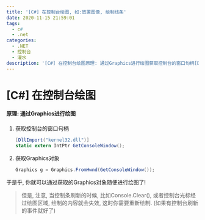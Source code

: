 ```yaml
---
title: '[C#] 在控制台绘图, 如:放置图像, 绘制线条'
date: 2020-11-15 21:59:01
tags:
  - c#
  - .net
categories:
  - .NET
  - 控制台
  - 灌水
description: '[C#] 在控制台绘图原理: 通过Graphics进行绘图获取控制台的窗口句柄[DllImport("kernel32.dll")]static extern IntPtr GetConsoleWindow();获取Graphics对象Graphics g = Graphics.FromHwnd(GetConsoleWindow());于是乎, 你就可以通过获取的Graphics对象随便进行绘图了!但是, 注意, 当控制条刷新的时候, 比如Console.Clear(), 或者控制'
---
```


# [C#] 在控制台绘图

#### 原理: 通过Graphics进行绘图

1. 获取控制台的窗口句柄
    ```csharp
    [DllImport("kernel32.dll")]
    static extern IntPtr GetConsoleWindow();
    ```
2. 获取Graphics对象
    ```csharp
    Graphics g = Graphics.FromHwnd(GetConsoleWindow());
    ```

于是乎, 你就可以通过获取的Graphics对象随便进行绘图了!

> 但是, 注意, 当控制条刷新的时候, 比如Console.Clear(), 或者控制台光标经过绘图区域, 绘制的内容就会失效, 这时你需要重新绘制. (如果有控制台刷新的事件就好了)
